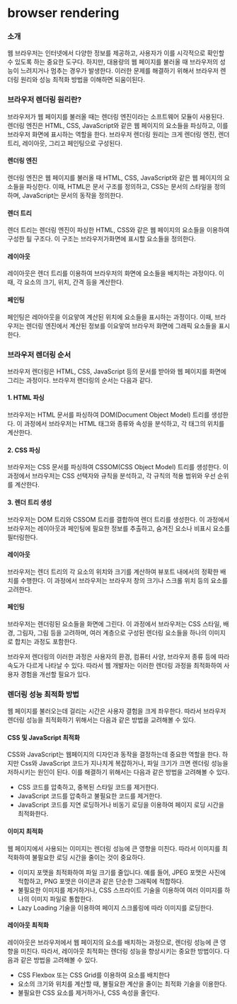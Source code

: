 # browser rendering

### 소개

웹 브라우저는 인터넷에서 다양한 정보를 제공하고, 사용자가 이를 시각적으로 확인할 수 있도록 하는 중요한 도구다. 하지만, 대용량의 웹 페이지를 불러올 때 브라우저의 성능이 느려지거나 멈추는 경우가 발생한다. 이러한 문제를 해결하기 위해서 브라우저 렌더링 원리와 성능 최적화 방법을 이해하면 되움이된다.

### 브라우저 렌더링 원리란?

브라우저가 웹 페이지를 불러올 때는 렌더링 엔진이라는 소프트웨어 모듈이 사용된다. 렌더링 엔진은 HTML, CSS, JavaScript와 같은 웹 페이지의 요소들을 파싱하고, 이를 브라우저 화면에 표시하는 역할을 한다. 브라우저 렌더링 원리는 크게 렌더링 엔진, 렌더 트리, 레이아웃, 그리고 페인팅으로 구성된다.

#### 렌더링 엔진

렌더링 엔진은 웹 페이지를 불러올 때 HTML, CSS, JavaScript와 같은 웹 페이지의 요소들을 파싱한다. 이때, HTML은 문서 구조를 정의하고, CSS는 문서의 스타일을 정의하며, JavaScript는 문서의 동작을 정의한다.

#### 렌더 트리

렌더 트리는 렌더링 엔진이 파싱한 HTML, CSS와 같은 웹 페이지의 요소들을 이용하여 구성한 틜 구조다. 이 구조는 브라우저가화면에 표시할 요소들을 정의한다.

#### 레이아웃

레이아웃은 렌더 트리를 이용하여 브라우저의 화면에 요소들을 배치하는 과정이다. 이때, 각 요소의 크기, 위치, 간격 등을 계산한다.

#### 페인팅

페인팅은 레아아웃을 이요앟여 계산된 위치에 요소들을 표시하는 과정이다. 이때, 브라우저는 렌더링 엔진에서 계산된 정보를 이요앟여 브라우저 화면에 그래픽 요소들을 표시한다.

### 브라우저 렌더링 순서

브라우저 렌더링은 HTML, CSS, JavaScript 등의 문서를 받아와 웹 페이지를 화면에 그리는 과정이다. 브라우저 렌더링의 순서는 다음과 같다.

#### 1. HTML 파싱

브라우저는 HTML 문서를 파싱하여 DOM(Document Object Model) 트리를 생성한다. 이 과정에서 브라우저는 HTML 태그와 종류와 속성을 분석하고, 각 태그의 위치를 계산한다.

#### 2. CSS 파싱

브라우저는 CSS 문서를 파싱하여 CSSOM(CSS Object Model) 트리를 생성한다. 이 과정에서 브라우저는 CSS 선택자와 규칙을 분석하고, 각 규칙의 적용 범위와 우선 순위를 계산한다.

#### 3. 렌더 트리 생성

브라우저는 DOM 트리와 CSSOM 트리를 결합하여 렌더 트리를 생성한다. 이 과정에서 브라우저는 레이아웃과 페인팅에 필요한 정보를 추출하고, 숨겨진 요소나 비표시 요소를 필터링한다.

#### 레이아웃

브라우저는 렌더 트리의 각 요소의 위치와 크기를 계산하여 뷰포트 내에서의 정확한 배치를 수행한다. 이 과정에서 브라우저는 브라우저 창의 크기나 스크롤 위치 등의 요소를 고려한다.

#### 페인팅

브라우저는 렌더링된 요소들을 화면에 그린다. 이 과정에서 브라우저는 CSS 스타일, 배경, 그림자, 그림 등을 고려하며, 여러 계층으로 구성된 렌더링 요소들을 하나의 이미지로 합치는 과정도 포함한다.

브라우저 렌더링의 이러한 과정은 사용자의 환경, 컴퓨터 사양, 브라우저 종류 등에 따라 속도가 다르게 나타날 수 있다. 따라서 웹 개발자는 이러한 렌더링 과정을 최적화하여 사용자 경험을 개선할 필요가 있다.

### 렌더링 성능 최적화 방법

웹 페이지를 불러오는데 걸리는 시간은 사용자 결험을 크게 좌우한다. 따라서 브라우저 렌더링 성능을 최적화하기 위해서는 다음과 같은 방법을 교려해볼 수 있다.

#### CSS 및 JavaScript 최적화

CSS와 JavaScript는 웹페이지의 디자인과 동작을 결정하는데 중요한 역할을 한다. 하지만 Css와 JavaScript 코드가 지나치게 복잡하거나, 파일 크기가 크면 렌더링 성능을 저하시키는 원인이 된다. 이를 해결하기 위해서는 다음과 같은 방법을 고려해볼 수 있다.

- CSS 코드를 압축하고, 중복된 스타일 코드를 제거한다.
- JavaScript 코드를 압축하고 불필요한 코드를 제거한다.
- JavaScript 코드를 지연 로딩하거나 비동기 로딩을 이용하여 페이지 로딩 시간을 최적화한다.

#### 이미지 최적화

웹 페이지에서 사용되는 이미지는 렌더링 성능에 큰 영향을 미친다. 따라서 이미지를 최적화하여 불필요한 로딩 시간을 줄이는 것이 중요하다.

- 이미지 포맷을 최적화하여 파일 크기를 줄입니다. 예를 들어, JPEG 포맷은 사진에 적합하고, PNG 포맷은 아이콘과 같은 단순한 그래픽에 적합하다.
- 불필요한 이미지를 제거하거나, CSS 스프라이트 기술을 이용하여 여러 이미지를 하나의 이미지 파일로 통합한다.
- Lazy Loading 기술을 이용하여 페이지 스크롤링에 따라 이미지를 로딩한다.

#### 레이아웃 최적화

레이아웃은 브라우저에서 웹 페이지의 요소를 배치하는 과정으로, 렌더링 성능에 큰 영향을 미친다. 따라서, 레이아웃 최적화는 렌더링 성능을 향상시키는 중요한 방법이다. 다음과 같은 방법을 고려해볼 수 있다.

- CSS Flexbox 또는 CSS Grid를 이용하여 요소를 배치한다
- 요소의 크기와 위치를 계산할 때, 불필요한 계산을 줄이는 최적화 기술을 이용한다.
- 불필요한 CSS 요소를 제거하거나, CSS 속성을 줄인다.
